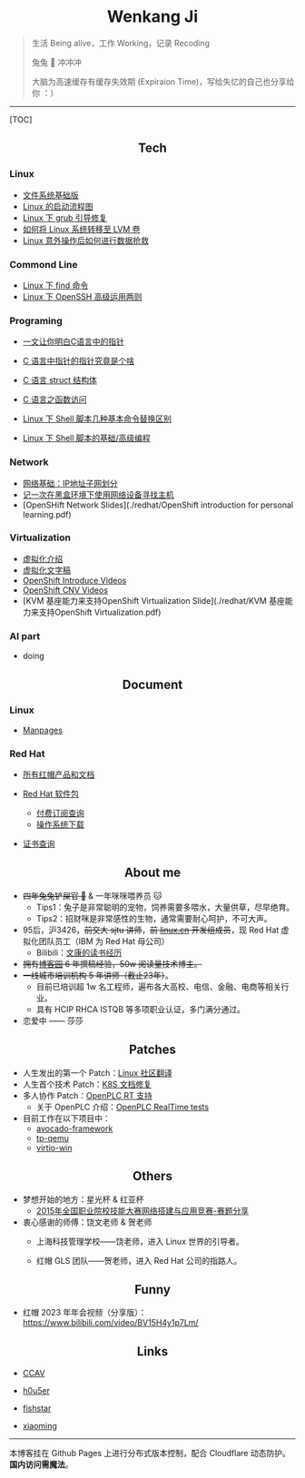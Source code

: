 # <center>Wenkang Ji</center>

> 生活 Being alive，工作 Working，记录 Recoding 
>
>  兔兔 🐰 冲冲冲
>
> 大脑为高速缓存有缓存失效期 (Expiraion Time)，写给失忆的自己也分享给你 ：）

------------

[TOC]

## <center>Tech</center>

### Linux

- [文件系统基础版](https://www.cnblogs.com/itxdm/p/filesystem_base_version.html)
- [Linux 的启动流程图](http://pic.jiwenkang.com/typora/202208281647545.png)
- [Linux 下 grub 引导修复](http://pic.jiwenkang.com/typora/202208221147727.png)
- [如何将 Linux 系统转移至 LVM 卷](https://linux.cn/article-7718-1.html)
- [Linux 意外操作后如何进行数据抢救](https://www.cnblogs.com/itxdm/p/linuxdate_recover.html)

### Commond Line

- [Linux 下 find 命令](https://www.cnblogs.com/itxdm/p/5936907.html)
- [Linux 下 OpenSSH 高级运用两则](https://linux.cn/article-7475-1.html)

### Programing

- [一文让你明白C语言中的指针 ](https://www.cnblogs.com/itxdm/p/c_pointer2.html)

- [C 语言中指针的指针究竟是个啥](https://www.cnblogs.com/itxdm/p/c_pointer_of_pointer.html)
- [C 语言 struct 结构体](https://www.cnblogs.com/itxdm/p/C_language_struct_structure.html)

- [C 语言之函数访问 ](https://www.cnblogs.com/itxdm/p/c_visiting_from_function.html)

- [Linux 下 Shell 脚本几种基本命令替换区别](https://www.cnblogs.com/itxdm/p/something_of_shellscirpt.html)

- [Linux 下 Shell 脚本的基础/高级编程](https://cdn.jiwenkang.com/BashShell/index.html)
### Network

- [网络基础：IP地址子网划分](https://www.cnblogs.com/itxdm/p/6087727.html)
- [记一次在黑盒环境下使用网络设备寻找主机](https://www.cnblogs.com/itxdm/p/Remember_to_use_a_network_device_to_find_a_host_in_a_black_box_environment.html)
- [OpenSHift Network Slides](./redhat/OpenShift introduction for personal learning.pdf)

### Virtualization

- [虚拟化介绍](https://www.bilibili.com/video/BV12G411p7JW)
- [虚拟化文字稿](./redhat/QEMU.html)
- [OpenShift Introduce Videos](https://www.bilibili.com/video/BV1TV4y1u7hg/)
- [OpenShift CNV Videos](https://www.bilibili.com/video/BV1cd4y1D7MW)
- [KVM 基座能力来支持OpenShift Virtualization Slide](./redhat/KVM 基座能力来支持OpenShift Virtualization.pdf)

### AI part

- doing

## <center>Document</center>

### Linux
- [Manpages](https://man.cx/)

### Red Hat
- [所有红帽产品和文档](https://access.redhat.com/products/)
- [Red Hat 软件包](https://access.redhat.com/downloads/content/package-browser)
  - [付费订阅查询](https://access.redhat.com/management/subscriptions)
  - [操作系统下载](https://access.redhat.com/downloads/content/rhel)

- [证书查询](https://www.credly.com/earner/earned)

<div data-iframe-width="150" data-iframe-height="270" data-share-badge-id="fd817161-668d-40ed-9dd3-3678cdb35a6c" data-share-badge-host="https://www.credly.com"></div><script type="text/javascript" async src="//cdn.credly.com/assets/utilities/embed.js"></script>

## <center>About me</center>

- ~~四年兔兔铲屎官 🐰~~ & 一年咪咪喂养员 🐱
  - Tips1：兔子是非常聪明的宠物，饲养需要多喂水，大量供草，尽早绝育。
  - Tips2：招财咪是非常感性的生物，通常需要耐心呵护，不可大声。
- 95后，沪3426，~~前交大 sjtu 讲师~~，~~前 [linux.cn](https://linux.cn) 开发组成员~~，现 Red Hat 虚拟化团队员工（IBM 为 Red Hat 母公司）
  - Bilibili：[文康的读书经历 ](https://www.bilibili.com/video/BV1iR4y1c7o4)
- ~~拥有[博客园](https://www.cnblogs.com/itxdm) 6 年撰稿经验，50w 阅读量技术博主。~~
- ~~一线城市培训机构 5 年讲师（截止23年）~~。
  - 目前已培训超 1w 名工程师，遍布各大高校、电信、金融、电商等相关行业。
  - 具有 HCIP RHCA ISTQB 等多项职业认证，多门满分通过。
- 恋爱中 —— 莎莎


## <center>Patches</center>

- 人生发出的第一个 Patch：[Linux 社区翻译](https://github.com/LCTT/TranslateProject/pull/4084)
- 人生首个技术 Patch：[K8S 文档修复](https://github.com/ovn-org/ovn-kubernetes/commit/8c149e5ecbf49d96f2dc95af4d5fdad3f74b18df)
- 多人协作 Patch：[OpenPLC RT 支持](https://github.com/thiagoralves/OpenPLC_v3/pull/201)
  - 关于 OpenPLC 介绍：[OpenPLC RealTime tests](https://www.bilibili.com/video/BV1eT411C7qA/)
- 目前工作在以下项目中：
  - [avocado-framework](https://github.com/avocado-framework/avocado-vt/)
  - [tp-qemu](https://github.com/autotest/tp-qemu/)
  - [virtio-win](https://github.com/virtio-win/)


## <center>Others</center>

- 梦想开始的地方：星光杯 & 红亚杯
  - [2015年全国职业院校技能大赛网络搭建与应用竞赛-赛题分享](guosai/国赛-compressed.pdf)
- 衷心感谢的师傅：饶文老师 & 贺老师
  - 上海科技管理学校——饶老师，进入 Linux 世界的引导者。

  - 红帽 GLS 团队——贺老师，进入 Red Hat 公司的指路人。


## <center>Funny</center>

- 红帽 2023 年年会视频（分享版）：https://www.bilibili.com/video/BV15H4y1p7Lm/


## <center>Links</center>

- [CCAV](https://ccav.me/)

- [h0u5er](https://www.h0u5er.com/)

- [fishstar](https://www.ssout.top/)

- [xiaoming](https://www.gaoxinming.com/)

--------

本博客挂在 Github Pages 上进行分布式版本控制，配合 Cloudflare 动态防护。**国内访问需魔法**。
